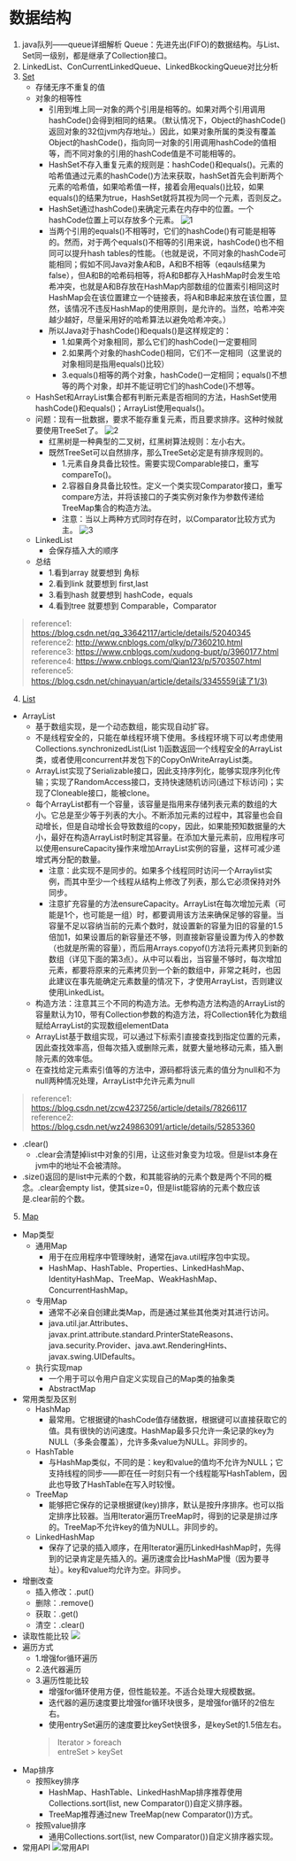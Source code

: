 # 数据结构
1. java队列——queue详细解析
        Queue：先进先出(FIFO)的数据结构。与List、Set同一级别，都是继承了Collection接口。
2. LinkedList、ConCurrentLinkedQueue、LinkedBkockingQueue对比分析
3. <a href="https://blog.csdn.net/qq_33642117/article/details/52040345">Set</a>
    - 存储无序不重复的值
    - 对象的相等性
      - 引用到堆上同一对象的两个引用是相等的。如果对两个引用调用hashCode()会得到相同的结果。（默认情况下，Object的hashCode()返回对象的32位jvm内存地址。）因此，如果对象所属的类没有覆盖Object的hashCode()，指向同一对象的引用调用hashCode的值相等，而不同对象的引用的hashCode值是不可能相等的。
      - HashSet不存入重复元素的规则是：hashCode()和equals()。元素的哈希值通过元素的hashCode()方法来获取，hashSet首先会判断两个元素的哈希值，如果哈希值一样，接着会用equals()比较，如果equals()的结果为true，HashSet就将其视为同一个元素，否则反之。
      - HashSet通过hashCode()来确定元素在内存中的位置。一个hashCode位置上可以存放多个元素。
      ![1](imgs/1.png)
      - 当两个引用的equals()不相等时，它们的hashCode()有可能是相等的。然而，对于两个equals()不相等的引用来说，hashCode()也不相同可以提升hash tables的性能。（也就是说，不同对象的hashCode可能相同；假如不同Java对象A和B，A和B不相等（eqauls结果为false），但A和B的哈希码相等，将A和B都存入HashMap时会发生哈希冲突，也就是A和B存放在HashMap内部数组的位置索引相同这时HashMap会在该位置建立一个链接表，将A和B串起来放在该位置，显然，该情况不违反HashMap的使用原则，是允许的。当然，哈希冲突越少越好，尽量采用好的哈希算法以避免哈希冲突。）
      - 所以Java对于hashCode()和equals()是这样规定的：
        - 1.如果两个对象相同，那么它们的hashCode()一定要相同
        - 2.如果两个对象的hashCode()相同，它们不一定相同（这里说的对象相同是指用equals()比较）
        - 3.equals()相等的两个对象，hashCode()一定相同；equals()不想等的两个对象，却并不能证明它们的hashCode()不想等。
    - HashSet和ArrayList集合都有判断元素是否相同的方法，HashSet使用hashCode()和equals()；ArrayList使用equals()。
    - 问题：现有一批数据，要求不能存重复元素，而且要求排序。这种时候就要使用TreeSet了。
          ![2](imgs/2.png)
      - 红黑树是一种典型的二叉树，红黑树算法规则：左小右大。
      - 既然TreeSet可以自然排序，那么TreeSet必定是有排序规则的。
        - 1.元素自身具备比较性。需要实现Comparable接口，重写compareTo()。
        - 2.容器自身具备比较性。定义一个类实现Comparator接口，重写compare方法，并将该接口的子类实例对象作为参数传递给TreeMap集合的构造方法。
        - 注意：当以上两种方式同时存在时，以Comparator比较方式为主。
          ![3](imgs/3.png)
    - LinkedList
        - 会保存插入大的顺序
    - 总结
        - 1.看到array 就要想到 角标
        - 2.看到link 就要想到 first,last
        - 3.看到hash 就要想到 hashCode，equals
        - 4.看到tree 就要想到 Comparable，Comparator
        
> reference1: https://blog.csdn.net/qq_33642117/article/details/52040345  
reference2: http://www.cnblogs.com/qlky/p/7360210.html  
reference3: https://www.cnblogs.com/xudong-bupt/p/3960177.html  
reference4: https://www.cnblogs.com/Qian123/p/5703507.html  
reference5: https://blog.csdn.net/chinayuan/article/details/3345559(读了1/3)

4. <a href="https://blog.csdn.net/zcw4237256/article/details/78266117">List</a>
  - ArrayList
    - 基于数组实现，是一个动态数组，能实现自动扩容。
    - 不是线程安全的，只能在单线程环境下使用。多线程环境下可以考虑使用Collections.synchronizedList(List 1)函数返回一个线程安全的ArrayList类，或者使用concurrent并发包下的CopyOnWriteArrayList类。
    - ArrayList实现了Serializable接口，因此支持序列化，能够实现序列化传输；实现了RandomAccess接口，支持快速随机访问(通过下标访问)；实现了Cloneable接口，能被clone。
    - 每个ArrayList都有一个容量，该容量是指用来存储列表元素的数组的大小。它总是至少等于列表的大小。不断添加元素的过程中，其容量也会自动增长，但是自动增长会导致数组的copy，因此，如果能预知数据量的大小，最好在构造ArrayList时制定其容量。在添加大量元素前，应用程序可以使用ensureCapacity操作来增加ArrayList实例的容量，这样可减少递增式再分配的数量。
      - 注意：此实现不是同步的。如果多个线程同时访问一个Arraylist实例，而其中至少一个线程从结构上修改了列表，那么它必须保持对外同步。
      - 注意扩充容量的方法ensureCapacity。ArrayList在每次增加元素（可能是1个，也可能是一组）时，都要调用该方法来确保足够的容量。当容量不足以容纳当前的元素个数时，就设置新的容量为旧的容量的1.5倍加1，如果设置后的新容量还不够，则直接新容量设置为传入的参数（也就是所需的容量），而后用Arrays.copyof()方法将元素拷贝到新的数组（详见下面的第3点）。从中可以看出，当容量不够时，每次增加元素，都要将原来的元素拷贝到一个新的数组中，非常之耗时，也因此建议在事先能确定元素数量的情况下，才使用ArrayList，否则建议使用LinkedList。
    - 构造方法：注意其三个不同的构造方法。无参构造方法构造的ArrayList的容量默认为10，带有Collection参数的构造方法，将Collection转化为数组赋给ArrayList的实现数组elementData
    - ArrayList基于数组实现，可以通过下标索引直接查找到指定位置的元素，因此查找效率高，但每次插入或删除元素，就要大量地移动元素，插入删除元素的效率低。
    - 在查找给定元素索引值等的方法中，源码都将该元素的值分为null和不为null两种情况处理，ArrayList中允许元素为null
> reference1: https://blog.csdn.net/zcw4237256/article/details/78266117  
reference2: https://blog.csdn.net/wz249863091/article/details/52853360  
  - .clear()
    - .clear会清楚掉list中对象的引用，让这些对象变为垃圾。但是list本身在jvm中的地址不会被清除。
  - .size()返回的是list中元素的个数，和其能容纳的元素个数是两个不同的概念。.clear会empty list，使其size=0，但是list能容纳的元素个数应该是.clear前的个数。

5. <a href="https://baike.xsoftlab.net/view/250.html">Map</a>
  - Map类型
    - 通用Map
      - 用于在应用程序中管理映射，通常在java.util程序包中实现。
      - HashMap、HashTable、Properties、LinkedHashMap、IdentityHashMap、TreeMap、WeakHashMap、ConcurrentHashMap。
    - 专用Map
      - 通常不必亲自创建此类Map，而是通过某些其他类对其进行访问。
      - java.util.jar.Attributes、javax.print.attribute.standard.PrinterStateReasons、java.security.Provider、java.awt.RenderingHints、javax.swing.UIDefaults。
    - 执行实现map
      - 一个用于可以令用户自定义实现自己的Map类的抽象类
      - AbstractMap
  - 常用类型及区别
    - HashMap
      - 最常用。它根据键的hashCode值存储数据，根据键可以直接获取它的值。具有很快的访问速度。HashMap最多只允许一条记录的key为NULL（多条会覆盖），允许多条value为NULL。非同步的。
    - HashTable
      - 与HashMap类似，不同的是：key和value的值均不允许为NULL；它支持线程的同步——即在任一时刻只有一个线程能写HashTablem，因此也导致了HashTable在写入时较慢。
    - TreeMap
      - 能够把它保存的记录根据键(key)排序，默认是按升序排序。也可以指定排序比较器。当用Iterator遍历TreeMap时，得到的记录是排过序的。TreeMap不允许key的值为NULL。非同步的。
    - LinkedHashMap
      - 保存了记录的插入顺序，在用Iterator遍历LinkedHashMap时，先得到的记录肯定是先插入的。遍历速度会比HashMaP慢（因为要寻址）。key和value均允许为空。非同步。
  - 增删改查
    - 插入修改：.put()
    - 删除：.remove()
    - 获取：.get()
    - 清空：.clear()
  - 读取性能比较
  ![](imgs/4.png)
  - 遍历方式
    - 1.增强for循环遍历
    - 2.迭代器遍历
    - 3.遍历性能比较
      - 增强for循环使用方便，但性能较差。不适合处理大规模数据。
      - 迭代器的遍历速度要比增强for循环块很多，是增强for循环的2倍左右。
      - 使用entrySet遍历的速度要比keySet快很多，是keySet的1.5倍左右。
      > Iterator > foreach  
      entreSet > keySet
  - Map排序
    - 按照key排序
      - HashMap、HashTable、LinkedHashMap排序推荐使用Collections.sort(list, new Comparator())自定义排序器。
      - TreeMap推荐通过new TreeMap(new Comparator())方式。
    - 按照value排序
      - 通用Collections.sort(list, new Comparator())自定义排序器实现。
  - 常用API
  ![常用API](imgs/5.png)